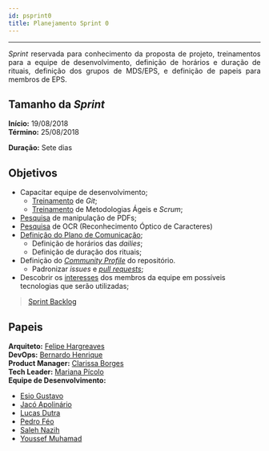 ```yaml
---
id: psprint0
title: Planejamento Sprint 0 
---
```


***

<p align="justify"> 
<i>Sprint</i> reservada para conhecimento da proposta de projeto, treinamentos para a equipe de desenvolvimento, definição de horários e duração de rituais, definição dos grupos de MDS/EPS, e definição de papeis para membros de EPS.</p>

## Tamanho da _Sprint_      
**Início:** 19/08/2018   
**Término:** 25/08/2018   

**Duração:** Sete dias   


## Objetivos  

- Capacitar equipe de desenvolvimento;
    - [Treinamento](https://github.com/fga-eps-mds/Kalkuli/issues/2) de _Git_;
    - [Treinamento](https://github.com/fga-eps-mds/Kalkuli/issues/1) de Metodologias Ágeis e _Scrum_;
- [Pesquisa](https://github.com/fga-eps-mds/Kalkuli/issues/14) de manipulação de PDFs;
- [Pesquisa](https://github.com/fga-eps-mds/Kalkuli/issues/13) de OCR (Reconhecimento Óptico de Caracteres)
- [Definição do Plano de Comunicação](https://github.com/fga-eps-mds/Kalkuli/issues/3);
   - Definição de horários das _dailies_;
   - Definição de duração dos rituais;
- Definição do [_Community Profile_](https://github.com/fga-eps-mds/Kalkuli/community) do repositório.
   - Padronizar _issues_ e [_pull requests_](https://github.com/fga-eps-mds/Kalkuli/pull/25);
- Descobrir os [interesses](https://github.com/fga-eps-mds/Kalkuli/issues/4) dos membros da equipe em possíveis tecnologias que serão utilizadas;

> [Sprint Backlog](https://github.com/fga-eps-mds/Kalkuli/milestone/1)  


## Papeis

**Arquiteto:** [Felipe Hargreaves](https://github.com/Hargre)   
**DevOps:** [Bernardo Henrique](https://github.com/bernardohrl)  
**Product Manager:** [Clarissa Borges](https://github.com/clarissalimab)    
**Tech Leader:** [Mariana Pícolo](https://github.com/MarianaPicolo)   
**Equipe de Desenvolvimento:** 
- [Esio Gustavo](https://github.com/EsioFreitas)   
- [Jacó Apolinário](https://github.com/Jacoapolinario)   
- [Lucas Dutra](https://github.com/lucasdutraf)   
- [Pedro Féo](https://github.com/Phe0)   
- [Saleh Nazih](https://github.com/devsalula)
- [Youssef Muhamad](https://github.com/youssef-md)   


